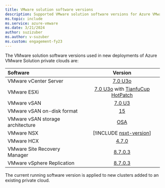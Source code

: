 ```yaml
---
title: VMware solution software versions
description: Supported VMware solution software versions for Azure VMware Solution.
ms.topic: include
ms.service: azure-vmware
ms.date: 3/21/2024
author: suzizuber
ms.author: v-suzuber
ms.custom: engagement-fy23
---
```


<!-- Used in faq.md and concepts-private-clouds-clusters#host-maintenance-and-lifecycle-management and introduction#vmware-software-versions-->


The VMware solution software versions used in new deployments of Azure VMware Solution private clouds are:

| Software                         |    Version   |
| :---                             |     :---:    |
| VMware vCenter Server            |    [7.0 U3o](https://docs.vmware.com/en/VMware-vSphere/7.0/rn/vsphere-vcenter-server-70u3o-release-notes/index.html)   |
| VMware ESXi                      |    [7.0 U3o](https://docs.vmware.com/en/VMware-vSphere/7.0/rn/vsphere-esxi-70u3o-release-notes/index.html) with [TianfuCup HotPatch](https://blogs.vmware.com/security/2023/10/tfc2023.html)  |
| VMware vSAN                      |    [7.0 U3](https://docs.vmware.com/en/VMware-vSphere/7.0/rn/vmware-vsan-703-release-notes.html)   |
| VMware vSAN on-disk format       |    [15](https://kb.vmware.com/s/article/2148493)   |
| VMware vSAN storage architecture |    [OSA](https://core.vmware.com/blog/comparing-original-storage-architecture-vsan-8-express-storage-architecture)   |
| VMware NSX                       |    [!INCLUDE [nsxt-version](nsxt-version.md)]   |
| VMware HCX                       |    [4.7.0](https://docs.vmware.com/en/VMware-HCX/4.7/rn/vmware-hcx-47-release-notes/index.html)   |
| VMware Site Recovery Manager     |    [8.7.0.3](https://docs.vmware.com/en/Site-Recovery-Manager/8.7/rn/vmware-site-recovery-manager-8703-release-notes/index.html)   |
| VMware vSphere Replication       |    [8.7.0.3](https://docs.vmware.com/en/vSphere-Replication/8.7/rn/vsphere-replication-8703-release-notes/index.html)   |

The current running software version is applied to new clusters added to an existing private cloud.
